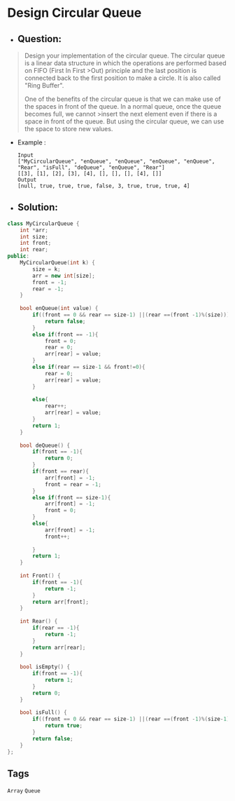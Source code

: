 # Design Circular Queue
- ## Question:
>Design your implementation of the circular queue. The circular queue is a linear data structure in which the operations are performed based on FIFO (First In First >Out) principle and the last position is connected back to the first position to make a circle. It is also called "Ring Buffer".
>
>One of the benefits of the circular queue is that we can make use of the spaces in front of the queue. In a normal queue, once the queue becomes full, we cannot >insert the next element even if there is a space in front of the queue. But using the circular queue, we can use the space to store new values.

- Example :

      Input
      ["MyCircularQueue", "enQueue", "enQueue", "enQueue", "enQueue", "Rear", "isFull", "deQueue", "enQueue", "Rear"]
      [[3], [1], [2], [3], [4], [], [], [], [4], []]
      Output
      [null, true, true, true, false, 3, true, true, true, 4]
      
- ## Solution:
```cpp
class MyCircularQueue {
    int *arr;
    int size;
    int front;
    int rear;
public:
    MyCircularQueue(int k) {
        size = k;
        arr = new int[size];
        front = -1;
        rear = -1;
    }
    
    bool enQueue(int value) {
        if((front == 0 && rear == size-1) ||(rear ==(front -1)%(size))){
            return false;
        }
        else if(front == -1){
            front = 0;
            rear = 0;
            arr[rear] = value;
        }
        else if(rear == size-1 && front!=0){
            rear = 0;
            arr[rear] = value;
        }
   
        else{
            rear++;
            arr[rear] = value;
        }
        return 1;
    }
    
    bool deQueue() {
        if(front == -1){
            return 0;
        }
        if(front == rear){
            arr[front] = -1;
            front = rear = -1;
        }
        else if(front == size-1){
            arr[front] = -1;
            front = 0;
        }
        else{
            arr[front] = -1;
            front++;
            
        }
        return 1;
    }
    
    int Front() {
        if(front == -1){
            return -1;
        }
        return arr[front];
    }
    
    int Rear() {
        if(rear == -1){
            return -1;
        }
        return arr[rear];
    }
    
    bool isEmpty() {
        if(front == -1){
            return 1;
        }
        return 0;
    }
    
    bool isFull() {
        if((front == 0 && rear == size-1) ||(rear ==(front -1)%(size-1))){
            return true;
        }
        return false;
    }
};
```
## Tags

`Array` `Queue`

